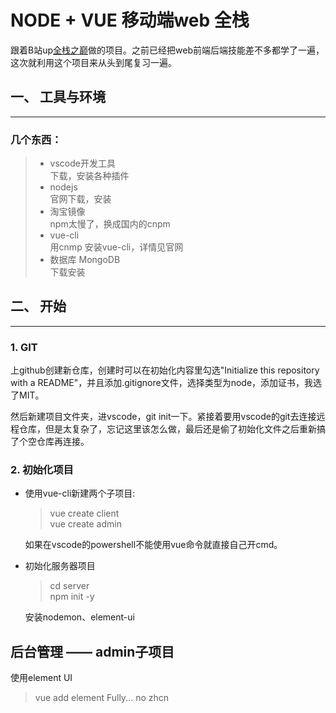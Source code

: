 # NODE + VUE 移动端web 全栈

跟着B站up[全栈之巅](https://space.bilibili.com/341919508)做的项目。之前已经把web前端后端技能差不多都学了一遍，这次就利用这个项目来从头到尾复习一遍。

## 一、 工具与环境
---
### 几个东西：
> + vscode开发工具  
> 下载，安装各种插件
> + nodejs  
> 官网下载，安装
> + 淘宝镜像  
> npm太慢了，换成国内的cnpm  
> + vue-cli  
> 用cnmp 安装vue-cli，详情见官网
> + 数据库 MongoDB  
> 下载安装  

## 二、 开始
---
### 1. GIT  
上github创建新仓库，创建时可以在初始化内容里勾选"Initialize this repository with a README"，并且添加.gitignore文件，选择类型为node，添加证书，我选了MIT。   

然后新建项目文件夹，进vscode，git init一下。紧接着要用vscode的git去连接远程仓库，但是太复杂了，忘记这里该怎么做，最后还是偷了初始化文件之后重新搞了个空仓库再连接。

### 2. 初始化项目 
+ 使用vue-cli新建两个子项目:   
  > vue create client   
  > vue create admin   

  如果在vscode的powershell不能使用vue命令就直接自己开cmd。

+ 初始化服务器项目
  > cd server   
  > npm init -y   

  安装nodemon、element-ui

## 后台管理 —— admin子项目
使用element UI
  > vue add element
  > Fully...
  > no
  > zhcn
